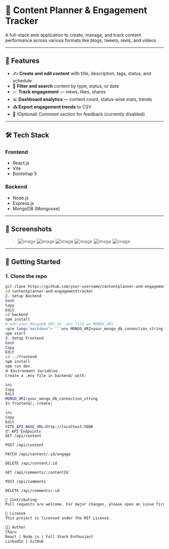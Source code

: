 # 🧠 Content Planner & Engagement Tracker

A full-stack web application to create, manage, and track content performance across various formats like blogs, tweets, reels, and videos.

---

## 🚀 Features

- ✍️ **Create and edit content** with title, description, tags, status, and schedule
- 🧾 **Filter and search** content by type, status, or date
- 📈 **Track engagement** — views, likes, shares
- 📊 **Dashboard analytics** — content count, status-wise stats, trends
- 📤 **Export engagement trends** to CSV
- 💬 (Optional) Comment section for feedback (currently disabled)

---

## 🛠️ Tech Stack

### Frontend
- React.js
- Vite
- Bootstrap 5

### Backend
- Node.js
- Express.js
- MongoDB (Mongoose)

---

## 📸 Screenshots

>![image](https://github.com/user-attachments/assets/53fd85d5-552c-4724-b940-4b0eebe82601)
>![image](https://github.com/user-attachments/assets/e1558e9b-ec0a-4cf9-9ce1-4d4d68ebaef5)
>![image](https://github.com/user-attachments/assets/9213e61d-fcc1-4508-80a6-31676e51e9f8)
>![image](https://github.com/user-attachments/assets/2da33940-5514-4469-8e0b-c96ebab9c1a2)
>![image](https://github.com/user-attachments/assets/23fe6c11-87e3-4a70-ab7a-d7afe1c43889)
>![image](https://github.com/user-attachments/assets/9d0a21ce-b558-4d69-98a1-9bca83dbf4ce)


---

## 🧪 Getting Started

### 1. Clone the repo
```bash
git clone https://github.com/your-username/contentplanner-and-engagementtracker.git
cd contentplanner-and-engagementtracker
2. Setup Backend
bash
Copy
Edit
cd backend
npm install
# Add your MongoDB URI to .env file as MONGO_URI
<pre lang="markdown"> ```env MONGO_URI=your_mongo_db_connection_string ``` </pre>
npm start
3. Setup Frontend
bash
Copy
Edit
cd ../frontend
npm install
npm run dev
🌐 Environment Variables
Create a .env file in backend/ with:

ini
Copy
Edit
MONGO_URI=your_mongo_db_connection_string
In frontend/, create:

ini
Copy
Edit
VITE_API_BASE_URL=http://localhost:5000
📦 API Endpoints
GET /api/content

POST /api/content

PATCH /api/content/:id/engage

DELETE /api/content/:id

GET /api/comments/:contentId

POST /api/comments

DELETE /api/comments/:id

🤝 Contributing
Pull requests are welcome. For major changes, please open an issue first.

📄 License
This project is licensed under the MIT License.

👩‍💻 Author
Charu
React | Node.js | Full Stack Enthusiast
LinkedIn | GitHub

